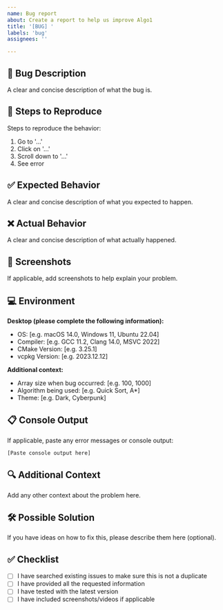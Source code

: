 ```yaml
---
name: Bug report
about: Create a report to help us improve Algo1
title: '[BUG] '
labels: 'bug'
assignees: ''

---
```


## 🐛 Bug Description
A clear and concise description of what the bug is.

## 🔄 Steps to Reproduce
Steps to reproduce the behavior:
1. Go to '...'
2. Click on '...'
3. Scroll down to '...'
4. See error

## ✅ Expected Behavior
A clear and concise description of what you expected to happen.

## ❌ Actual Behavior
A clear and concise description of what actually happened.

## 📸 Screenshots
If applicable, add screenshots to help explain your problem.

## 💻 Environment
**Desktop (please complete the following information):**
- OS: [e.g. macOS 14.0, Windows 11, Ubuntu 22.04]
- Compiler: [e.g. GCC 11.2, Clang 14.0, MSVC 2022]
- CMake Version: [e.g. 3.25.1]
- vcpkg Version: [e.g. 2023.12.12]

**Additional context:**
- Array size when bug occurred: [e.g. 100, 1000]
- Algorithm being used: [e.g. Quick Sort, A*]
- Theme: [e.g. Dark, Cyberpunk]

## 📋 Console Output
If applicable, paste any error messages or console output:

```
[Paste console output here]
```

## 🔍 Additional Context
Add any other context about the problem here.

## 🛠️ Possible Solution
If you have ideas on how to fix this, please describe them here (optional).

## ✅ Checklist
- [ ] I have searched existing issues to make sure this is not a duplicate
- [ ] I have provided all the requested information
- [ ] I have tested with the latest version
- [ ] I have included screenshots/videos if applicable 